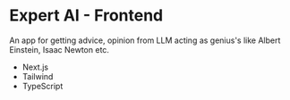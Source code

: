 # Expert AI - Frontend

An app for getting advice, opinion from LLM acting as genius's like Albert Einstein, Isaac Newton etc. 

 - Next.js
 - Tailwind
 - TypeScript

